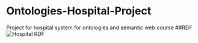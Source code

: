 # Ontologies-Hospital-Project
Project for hospital system for ontologies and semantic web course 
##RDF
![Hospital RDF](https://user-images.githubusercontent.com/101582196/170394252-85564599-80c7-4532-affa-02b0c6e2132b.png)
